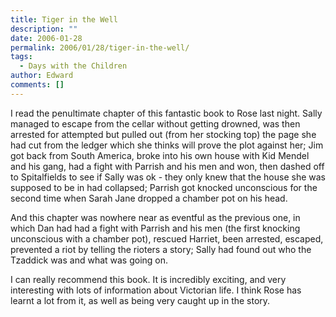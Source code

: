 ```yaml
---
title: Tiger in the Well
description: ""
date: 2006-01-28
permalink: 2006/01/28/tiger-in-the-well/
tags:
  - Days with the Children
author: Edward
comments: []
---
```


I read the penultimate chapter of this fantastic book to Rose last
night. Sally managed to escape from the cellar without getting drowned,
was then arrested for attempted but pulled out (from her stocking top)
the page she had cut from the ledger which she thinks will prove the
plot against her; Jim got back from South America, broke into his own
house with Kid Mendel and his gang, had a fight with Parrish and his men
and won, then dashed off to Spitalfields to see if Sally was ok - they
only knew that the house she was supposed to be in had collapsed;
Parrish got knocked unconscious for the second time when Sarah Jane
dropped a chamber pot on his head.

And this chapter was nowhere near as eventful as the previous one, in
which Dan had had a fight with Parrish and his men (the first knocking
unconscious with a chamber pot), rescued Harriet, been arrested,
escaped, prevented a riot by telling the rioters a story; Sally had
found out who the Tzaddick was and what was going on.

I can really recommend this book. It is incredibly exciting, and very
interesting with lots of information about Victorian life. I think Rose
has learnt a lot from it, as well as being very caught up in the story.

<div style="border: 0pt none ; margin: 2px 0px; padding: 0pt; background: #c3d9ff none repeat scroll 0% 50%; display: none; font-family: serif; font-style: normal; font-variant: normal; font-weight: normal; font-size: 100%; line-height: normal; font-size-adjust: none; font-stretch: normal; position: absolute; -moz-background-clip: -moz-initial; -moz-background-origin: -moz-initial; -moz-background-inline-policy: -moz-initial; text-align: left; text-indent: 0pt; text-transform: none; color: #000000; text-decoration: none; cursor: default; z-index: 2147483647" id="gtbspellmenu_0" markdown="1">
<span style="border: 0pt none ; margin: 0pt; padding: 0pt; background:
transparent none repeat scroll 0% 50%; font-family: serif; font-style:
normal; font-variant: normal; font-weight: normal; font-size: 90%;
line-height: normal; font-size-adjust: none; font-stretch: normal;
position: static; -moz-background-clip: -moz-initial;
-moz-background-origin: -moz-initial; -moz-background-inline-policy:
-moz-initial; text-align: left; text-indent: 0pt; text-transform: none;
color: #000000; text-decoration: none; cursor: default">(No
suggestions)</span>  
 <span id="gtbspellmenu_edit_0" style="border: 0pt none ; margin: 0pt;
padding: 0pt; background: transparent none repeat scroll 0% 50%;
font-family: serif; font-style: normal; font-variant: normal;
font-weight: normal; font-size: 90%; line-height: normal;
font-size-adjust: none; font-stretch: normal; position: static;
-moz-background-clip: -moz-initial; -moz-background-origin:
-moz-initial; -moz-background-inline-policy: -moz-initial; text-align:
left; text-indent: 0pt; text-transform: none; color: #000000;
text-decoration: none; cursor: pointer">Edit...</span>  
 <span id="gtbspellmenu_ignoreall_0" style="border: 0pt none ; margin:
0pt; padding: 0pt; background: transparent none repeat scroll 0% 50%;
font-family: serif; font-style: normal; font-variant: normal;
font-weight: normal; font-size: 90%; line-height: normal;
font-size-adjust: none; font-stretch: normal; position: static;
-moz-background-clip: -moz-initial; -moz-background-origin:
-moz-initial; -moz-background-inline-policy: -moz-initial; text-align:
left; text-indent: 0pt; text-transform: none; color: #000000;
text-decoration: none; cursor: pointer">Ignore all</span>  
 <span id="gtbspellmenu_dictadd_0" style="border: 0pt none ; margin:
0pt; padding: 0pt; background: transparent none repeat scroll 0% 50%;
font-family: serif; font-style: normal; font-variant: normal;
font-weight: normal; font-size: 90%; line-height: normal;
font-size-adjust: none; font-stretch: normal; position: static;
-moz-background-clip: -moz-initial; -moz-background-origin:
-moz-initial; -moz-background-inline-policy: -moz-initial; text-align:
left; text-indent: 0pt; text-transform: none; color: #000000;
text-decoration: none; cursor: pointer">Add to dictionary</span>
</div>

<div style="border: 0pt none ; margin: 2px 0px; padding: 0pt; background: #c3d9ff none repeat scroll 0% 50%; display: none; font-family: serif; font-style: normal; font-variant: normal; font-weight: normal; font-size: 100%; line-height: normal; font-size-adjust: none; font-stretch: normal; position: absolute; -moz-background-clip: -moz-initial; -moz-background-origin: -moz-initial; -moz-background-inline-policy: -moz-initial; text-align: left; text-indent: 0pt; text-transform: none; color: #000000; text-decoration: none; cursor: default; z-index: 2147483647" id="gtbspellmenu_1" markdown="1">
<span style="border: 0pt none ; margin: 0pt; padding: 0pt; background:
transparent none repeat scroll 0% 50%; font-family: serif; font-style:
normal; font-variant: normal; font-weight: normal; font-size: 90%;
line-height: normal; font-size-adjust: none; font-stretch: normal;
position: static; -moz-background-clip: -moz-initial;
-moz-background-origin: -moz-initial; -moz-background-inline-policy:
-moz-initial; text-align: left; text-indent: 0pt; text-transform: none;
color: #000000; text-decoration: none; cursor: pointer">OK</span>  
 <span style="border: 0pt none ; margin: 0pt; padding: 0pt; background:
transparent none repeat scroll 0% 50%; font-family: serif; font-style:
normal; font-variant: normal; font-weight: normal; font-size: 90%;
line-height: normal; font-size-adjust: none; font-stretch: normal;
position: static; -moz-background-clip: -moz-initial;
-moz-background-origin: -moz-initial; -moz-background-inline-policy:
-moz-initial; text-align: left; text-indent: 0pt; text-transform: none;
color: #000000; text-decoration: none; cursor: pointer">OJ</span>  
 <span style="border: 0pt none ; margin: 0pt; padding: 0pt; background:
transparent none repeat scroll 0% 50%; font-family: serif; font-style:
normal; font-variant: normal; font-weight: normal; font-size: 90%;
line-height: normal; font-size-adjust: none; font-stretch: normal;
position: static; -moz-background-clip: -moz-initial;
-moz-background-origin: -moz-initial; -moz-background-inline-policy:
-moz-initial; text-align: left; text-indent: 0pt; text-transform: none;
color: #000000; text-decoration: none; cursor: pointer">oak</span>  
 <span style="border: 0pt none ; margin: 0pt; padding: 0pt; background:
transparent none repeat scroll 0% 50%; font-family: serif; font-style:
normal; font-variant: normal; font-weight: normal; font-size: 90%;
line-height: normal; font-size-adjust: none; font-stretch: normal;
position: static; -moz-background-clip: -moz-initial;
-moz-background-origin: -moz-initial; -moz-background-inline-policy:
-moz-initial; text-align: left; text-indent: 0pt; text-transform: none;
color: #000000; text-decoration: none; cursor: pointer">oik</span>  
 <span style="border: 0pt none ; margin: 0pt; padding: 0pt; background:
transparent none repeat scroll 0% 50%; font-family: serif; font-style:
normal; font-variant: normal; font-weight: normal; font-size: 90%;
line-height: normal; font-size-adjust: none; font-stretch: normal;
position: static; -moz-background-clip: -moz-initial;
-moz-background-origin: -moz-initial; -moz-background-inline-policy:
-moz-initial; text-align: left; text-indent: 0pt; text-transform: none;
color: #000000; text-decoration: none; cursor: pointer">KO</span>  
 <span id="gtbspellmenu_edit_1" style="border: 0pt none ; margin: 0pt;
padding: 0pt; background: transparent none repeat scroll 0% 50%;
font-family: serif; font-style: normal; font-variant: normal;
font-weight: normal; font-size: 90%; line-height: normal;
font-size-adjust: none; font-stretch: normal; position: static;
-moz-background-clip: -moz-initial; -moz-background-origin:
-moz-initial; -moz-background-inline-policy: -moz-initial; text-align:
left; text-indent: 0pt; text-transform: none; color: #000000;
text-decoration: none; cursor: pointer">Edit...</span>  
 <span id="gtbspellmenu_ignoreall_1" style="border: 0pt none ; margin:
0pt; padding: 0pt; background: transparent none repeat scroll 0% 50%;
font-family: serif; font-style: normal; font-variant: normal;
font-weight: normal; font-size: 90%; line-height: normal;
font-size-adjust: none; font-stretch: normal; position: static;
-moz-background-clip: -moz-initial; -moz-background-origin:
-moz-initial; -moz-background-inline-policy: -moz-initial; text-align:
left; text-indent: 0pt; text-transform: none; color: #000000;
text-decoration: none; cursor: pointer">Ignore all</span>  
 <span id="gtbspellmenu_dictadd_1" style="border: 0pt none ; margin:
0pt; padding: 0pt; background: transparent none repeat scroll 0% 50%;
font-family: serif; font-style: normal; font-variant: normal;
font-weight: normal; font-size: 90%; line-height: normal;
font-size-adjust: none; font-stretch: normal; position: static;
-moz-background-clip: -moz-initial; -moz-background-origin:
-moz-initial; -moz-background-inline-policy: -moz-initial; text-align:
left; text-indent: 0pt; text-transform: none; color: #000000;
text-decoration: none; cursor: pointer">Add to dictionary</span>
</div>

<div style="border: 0pt none ; margin: 2px 0px; padding: 0pt; background: #c3d9ff none repeat scroll 0% 50%; display: none; font-family: serif; font-style: normal; font-variant: normal; font-weight: normal; font-size: 100%; line-height: normal; font-size-adjust: none; font-stretch: normal; position: absolute; -moz-background-clip: -moz-initial; -moz-background-origin: -moz-initial; -moz-background-inline-policy: -moz-initial; text-align: left; text-indent: 0pt; text-transform: none; color: #000000; text-decoration: none; cursor: default; z-index: 2147483647" id="gtbspellmenu_2" markdown="1">
<span style="border: 0pt none ; margin: 0pt; padding: 0pt; background:
transparent none repeat scroll 0% 50%; font-family: serif; font-style:
normal; font-variant: normal; font-weight: normal; font-size: 90%;
line-height: normal; font-size-adjust: none; font-stretch: normal;
position: static; -moz-background-clip: -moz-initial;
-moz-background-origin: -moz-initial; -moz-background-inline-policy:
-moz-initial; text-align: left; text-indent: 0pt; text-transform: none;
color: #000000; text-decoration: none; cursor: pointer">headband</span> 

 <span style="border: 0pt none ; margin: 0pt; padding: 0pt; background:
transparent none repeat scroll 0% 50%; font-family: serif; font-style:
normal; font-variant: normal; font-weight: normal; font-size: 90%;
line-height: normal; font-size-adjust: none; font-stretch: normal;
position: static; -moz-background-clip: -moz-initial;
-moz-background-origin: -moz-initial; -moz-background-inline-policy:
-moz-initial; text-align: left; text-indent: 0pt; text-transform: none;
color: #000000; text-decoration: none; cursor: pointer">headland</span> 

 <span style="border: 0pt none ; margin: 0pt; padding: 0pt; background:
transparent none repeat scroll 0% 50%; font-family: serif; font-style:
normal; font-variant: normal; font-weight: normal; font-size: 90%;
line-height: normal; font-size-adjust: none; font-stretch: normal;
position: static; -moz-background-clip: -moz-initial;
-moz-background-origin: -moz-initial; -moz-background-inline-policy:
-moz-initial; text-align: left; text-indent: 0pt; text-transform: none;
color: #000000; text-decoration: none; cursor: pointer">headwind</span> 

 <span style="border: 0pt none ; margin: 0pt; padding: 0pt; background:
transparent none repeat scroll 0% 50%; font-family: serif; font-style:
normal; font-variant: normal; font-weight: normal; font-size: 90%;
line-height: normal; font-size-adjust: none; font-stretch: normal;
position: static; -moz-background-clip: -moz-initial;
-moz-background-origin: -moz-initial; -moz-background-inline-policy:
-moz-initial; text-align: left; text-indent: 0pt; text-transform: none;
color: #000000; text-decoration: none; cursor: pointer">headed</span>  
 <span style="border: 0pt none ; margin: 0pt; padding: 0pt; background:
transparent none repeat scroll 0% 50%; font-family: serif; font-style:
normal; font-variant: normal; font-weight: normal; font-size: 90%;
line-height: normal; font-size-adjust: none; font-stretch: normal;
position: static; -moz-background-clip: -moz-initial;
-moz-background-origin: -moz-initial; -moz-background-inline-policy:
-moz-initial; text-align: left; text-indent: 0pt; text-transform: none;
color: #000000; text-decoration: none; cursor: pointer">headlined</span>

 <span id="gtbspellmenu_edit_2" style="border: 0pt none ; margin: 0pt;
padding: 0pt; background: transparent none repeat scroll 0% 50%;
font-family: serif; font-style: normal; font-variant: normal;
font-weight: normal; font-size: 90%; line-height: normal;
font-size-adjust: none; font-stretch: normal; position: static;
-moz-background-clip: -moz-initial; -moz-background-origin:
-moz-initial; -moz-background-inline-policy: -moz-initial; text-align:
left; text-indent: 0pt; text-transform: none; color: #000000;
text-decoration: none; cursor: pointer">Edit...</span>  
 <span id="gtbspellmenu_ignoreall_2" style="border: 0pt none ; margin:
0pt; padding: 0pt; background: transparent none repeat scroll 0% 50%;
font-family: serif; font-style: normal; font-variant: normal;
font-weight: normal; font-size: 90%; line-height: normal;
font-size-adjust: none; font-stretch: normal; position: static;
-moz-background-clip: -moz-initial; -moz-background-origin:
-moz-initial; -moz-background-inline-policy: -moz-initial; text-align:
left; text-indent: 0pt; text-transform: none; color: #000000;
text-decoration: none; cursor: pointer">Ignore all</span>  
 <span id="gtbspellmenu_dictadd_2" style="border: 0pt none ; margin:
0pt; padding: 0pt; background: transparent none repeat scroll 0% 50%;
font-family: serif; font-style: normal; font-variant: normal;
font-weight: normal; font-size: 90%; line-height: normal;
font-size-adjust: none; font-stretch: normal; position: static;
-moz-background-clip: -moz-initial; -moz-background-origin:
-moz-initial; -moz-background-inline-policy: -moz-initial; text-align:
left; text-indent: 0pt; text-transform: none; color: #000000;
text-decoration: none; cursor: pointer">Add to dictionary</span>
</div>

<div style="border: 0pt none ; margin: 2px 0px; padding: 0pt; background: #c3d9ff none repeat scroll 0% 50%; display: none; font-family: serif; font-style: normal; font-variant: normal; font-weight: normal; font-size: 100%; line-height: normal; font-size-adjust: none; font-stretch: normal; position: absolute; -moz-background-clip: -moz-initial; -moz-background-origin: -moz-initial; -moz-background-inline-policy: -moz-initial; text-align: left; text-indent: 0pt; text-transform: none; color: #000000; text-decoration: none; cursor: default; z-index: 2147483647" id="gtbspellmenu_3" markdown="1">
<span style="border: 0pt none ; margin: 0pt; padding: 0pt; background:
transparent none repeat scroll 0% 50%; font-family: serif; font-style:
normal; font-variant: normal; font-weight: normal; font-size: 90%;
line-height: normal; font-size-adjust: none; font-stretch: normal;
position: static; -moz-background-clip: -moz-initial;
-moz-background-origin: -moz-initial; -moz-background-inline-policy:
-moz-initial; text-align: left; text-indent: 0pt; text-transform: none;
color: #000000; text-decoration: none; cursor: pointer">Triadic</span>  
 <span style="border: 0pt none ; margin: 0pt; padding: 0pt; background:
transparent none repeat scroll 0% 50%; font-family: serif; font-style:
normal; font-variant: normal; font-weight: normal; font-size: 90%;
line-height: normal; font-size-adjust: none; font-stretch: normal;
position: static; -moz-background-clip: -moz-initial;
-moz-background-origin: -moz-initial; -moz-background-inline-policy:
-moz-initial; text-align: left; text-indent: 0pt; text-transform: none;
color: #000000; text-decoration: none; cursor: pointer">Yardstick</span>

 <span style="border: 0pt none ; margin: 0pt; padding: 0pt; background:
transparent none repeat scroll 0% 50%; font-family: serif; font-style:
normal; font-variant: normal; font-weight: normal; font-size: 90%;
line-height: normal; font-size-adjust: none; font-stretch: normal;
position: static; -moz-background-clip: -moz-initial;
-moz-background-origin: -moz-initial; -moz-background-inline-policy:
-moz-initial; text-align: left; text-indent: 0pt; text-transform: none;
color: #000000; text-decoration: none; cursor: pointer">Dyadic</span>  
 <span style="border: 0pt none ; margin: 0pt; padding: 0pt; background:
transparent none repeat scroll 0% 50%; font-family: serif; font-style:
normal; font-variant: normal; font-weight: normal; font-size: 90%;
line-height: normal; font-size-adjust: none; font-stretch: normal;
position: static; -moz-background-clip: -moz-initial;
-moz-background-origin: -moz-initial; -moz-background-inline-policy:
-moz-initial; text-align: left; text-indent: 0pt; text-transform: none;
color: #000000; text-decoration: none; cursor: pointer">Tactic</span>  
 <span style="border: 0pt none ; margin: 0pt; padding: 0pt; background:
transparent none repeat scroll 0% 50%; font-family: serif; font-style:
normal; font-variant: normal; font-weight: normal; font-size: 90%;
line-height: normal; font-size-adjust: none; font-stretch: normal;
position: static; -moz-background-clip: -moz-initial;
-moz-background-origin: -moz-initial; -moz-background-inline-policy:
-moz-initial; text-align: left; text-indent: 0pt; text-transform: none;
color: #000000; text-decoration: none; cursor: pointer">Tussock</span>  
 <span id="gtbspellmenu_edit_3" style="border: 0pt none ; margin: 0pt;
padding: 0pt; background: transparent none repeat scroll 0% 50%;
font-family: serif; font-style: normal; font-variant: normal;
font-weight: normal; font-size: 90%; line-height: normal;
font-size-adjust: none; font-stretch: normal; position: static;
-moz-background-clip: -moz-initial; -moz-background-origin:
-moz-initial; -moz-background-inline-policy: -moz-initial; text-align:
left; text-indent: 0pt; text-transform: none; color: #000000;
text-decoration: none; cursor: pointer">Edit...</span>  
 <span id="gtbspellmenu_ignoreall_3" style="border: 0pt none ; margin:
0pt; padding: 0pt; background: transparent none repeat scroll 0% 50%;
font-family: serif; font-style: normal; font-variant: normal;
font-weight: normal; font-size: 90%; line-height: normal;
font-size-adjust: none; font-stretch: normal; position: static;
-moz-background-clip: -moz-initial; -moz-background-origin:
-moz-initial; -moz-background-inline-policy: -moz-initial; text-align:
left; text-indent: 0pt; text-transform: none; color: #000000;
text-decoration: none; cursor: pointer">Ignore all</span>  
 <span id="gtbspellmenu_dictadd_3" style="border: 0pt none ; margin:
0pt; padding: 0pt; background: transparent none repeat scroll 0% 50%;
font-family: serif; font-style: normal; font-variant: normal;
font-weight: normal; font-size: 90%; line-height: normal;
font-size-adjust: none; font-stretch: normal; position: static;
-moz-background-clip: -moz-initial; -moz-background-origin:
-moz-initial; -moz-background-inline-policy: -moz-initial; text-align:
left; text-indent: 0pt; text-transform: none; color: #000000;
text-decoration: none; cursor: pointer">Add to dictionary</span>
</div>

<div style="border: 0pt none ; margin: 2px 0px; padding: 0pt; background: #c3d9ff none repeat scroll 0% 50%; display: none; font-family: serif; font-style: normal; font-variant: normal; font-weight: normal; font-size: 100%; line-height: normal; font-size-adjust: none; font-stretch: normal; position: absolute; -moz-background-clip: -moz-initial; -moz-background-origin: -moz-initial; -moz-background-inline-policy: -moz-initial; text-align: left; text-indent: 0pt; text-transform: none; color: #000000; text-decoration: none; cursor: default; z-index: 2147483647" id="gtbspellmenu_4" markdown="1">
<span style="border: 0pt none ; margin: 0pt; padding: 0pt; background:
transparent none repeat scroll 0% 50%; font-family: serif; font-style:
normal; font-variant: normal; font-weight: normal; font-size: 90%;
line-height: normal; font-size-adjust: none; font-stretch: normal;
position: static; -moz-background-clip: -moz-initial;
-moz-background-origin: -moz-initial; -moz-background-inline-policy:
-moz-initial; text-align: left; text-indent: 0pt; text-transform: none;
color: #000000; text-decoration: none; cursor: pointer">Ono</span>  
 <span style="border: 0pt none ; margin: 0pt; padding: 0pt; background:
transparent none repeat scroll 0% 50%; font-family: serif; font-style:
normal; font-variant: normal; font-weight: normal; font-size: 90%;
line-height: normal; font-size-adjust: none; font-stretch: normal;
position: static; -moz-background-clip: -moz-initial;
-moz-background-origin: -moz-initial; -moz-background-inline-policy:
-moz-initial; text-align: left; text-indent: 0pt; text-transform: none;
color: #000000; text-decoration: none; cursor: pointer">ON</span>  
 <span style="border: 0pt none ; margin: 0pt; padding: 0pt; background:
transparent none repeat scroll 0% 50%; font-family: serif; font-style:
normal; font-variant: normal; font-weight: normal; font-size: 90%;
line-height: normal; font-size-adjust: none; font-stretch: normal;
position: static; -moz-background-clip: -moz-initial;
-moz-background-origin: -moz-initial; -moz-background-inline-policy:
-moz-initial; text-align: left; text-indent: 0pt; text-transform: none;
color: #000000; text-decoration: none; cursor: pointer">on</span>  
 <span style="border: 0pt none ; margin: 0pt; padding: 0pt; background:
transparent none repeat scroll 0% 50%; font-family: serif; font-style:
normal; font-variant: normal; font-weight: normal; font-size: 90%;
line-height: normal; font-size-adjust: none; font-stretch: normal;
position: static; -moz-background-clip: -moz-initial;
-moz-background-origin: -moz-initial; -moz-background-inline-policy:
-moz-initial; text-align: left; text-indent: 0pt; text-transform: none;
color: #000000; text-decoration: none; cursor: pointer">obi</span>  
 <span style="border: 0pt none ; margin: 0pt; padding: 0pt; background:
transparent none repeat scroll 0% 50%; font-family: serif; font-style:
normal; font-variant: normal; font-weight: normal; font-size: 90%;
line-height: normal; font-size-adjust: none; font-stretch: normal;
position: static; -moz-background-clip: -moz-initial;
-moz-background-origin: -moz-initial; -moz-background-inline-policy:
-moz-initial; text-align: left; text-indent: 0pt; text-transform: none;
color: #000000; text-decoration: none; cursor: pointer">Ni</span>  
 <span id="gtbspellmenu_edit_4" style="border: 0pt none ; margin: 0pt;
padding: 0pt; background: transparent none repeat scroll 0% 50%;
font-family: serif; font-style: normal; font-variant: normal;
font-weight: normal; font-size: 90%; line-height: normal;
font-size-adjust: none; font-stretch: normal; position: static;
-moz-background-clip: -moz-initial; -moz-background-origin:
-moz-initial; -moz-background-inline-policy: -moz-initial; text-align:
left; text-indent: 0pt; text-transform: none; color: #000000;
text-decoration: none; cursor: pointer">Edit...</span>  
 <span id="gtbspellmenu_ignoreall_4" style="border: 0pt none ; margin:
0pt; padding: 0pt; background: transparent none repeat scroll 0% 50%;
font-family: serif; font-style: normal; font-variant: normal;
font-weight: normal; font-size: 90%; line-height: normal;
font-size-adjust: none; font-stretch: normal; position: static;
-moz-background-clip: -moz-initial; -moz-background-origin:
-moz-initial; -moz-background-inline-policy: -moz-initial; text-align:
left; text-indent: 0pt; text-transform: none; color: #000000;
text-decoration: none; cursor: pointer">Ignore all</span>  
 <span id="gtbspellmenu_dictadd_4" style="border: 0pt none ; margin:
0pt; padding: 0pt; background: transparent none repeat scroll 0% 50%;
font-family: serif; font-style: normal; font-variant: normal;
font-weight: normal; font-size: 90%; line-height: normal;
font-size-adjust: none; font-stretch: normal; position: static;
-moz-background-clip: -moz-initial; -moz-background-origin:
-moz-initial; -moz-background-inline-policy: -moz-initial; text-align:
left; text-indent: 0pt; text-transform: none; color: #000000;
text-decoration: none; cursor: pointer">Add to dictionary</span>
</div>

